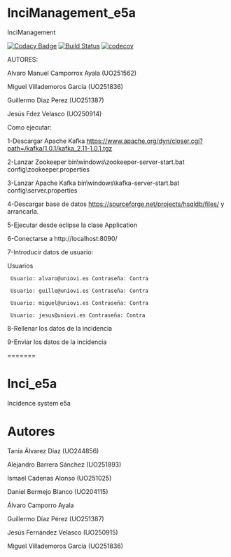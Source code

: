 # InciManagement_e5a
InciManagement

[![Codacy Badge](https://api.codacy.com/project/badge/Grade/c77c11b6a34b46c4bc6b299e15976f2d)](https://www.codacy.com/app/jelabra/InciManager_e5a?utm_source=github.com&amp;utm_medium=referral&amp;utm_content=Arquisoft/Agents_e5a&amp;utm_campaign=Badge_Grade)
[![Build Status](https://travis-ci.org/Arquisoft/InciManager_e5a.svg?branch=master)](https://travis-ci.org/Arquisoft/InciManager_e5a)
[![codecov](https://codecov.io/gh/Arquisoft/InciManager_e5a/branch/master/graph/badge.svg)](https://codecov.io/gh/Arquisoft/InciManager_e5a)

AUTORES:

Alvaro Manuel Camporrox Ayala (UO251562)

Miguel Villademoros García (UO251836)

Guillermo Diaz Perez (UO251387)

Jesús Fdez Velasco (UO250914)


Como ejecutar:

 1-Descargar Apache Kafka https://www.apache.org/dyn/closer.cgi?path=/kafka/1.0.1/kafka_2.11-1.0.1.tgz
 
 2-Lanzar Zookeeper bin\windows\zookeeper-server-start.bat config\zookeeper.properties
 
 3-Lanzar Apache Kafka bin\windows\kafka-server-start.bat config\server.properties
 
 4-Descargar base de datos https://sourceforge.net/projects/hsqldb/files/ y arrancarla.
 
 5-Ejecutar desde eclipse la clase Application

 6-Conectarse a http://localhost:8090/
 
 7-Introducir datos de usuario:
 
   Usuarios
 
     Usuario: alvaro@uniovi.es Contraseña: Contra 
 
     Usuario: guille@uniovi.es Contraseña: Contra 
 
     Usuario: miguel@uniovi.es Contraseña: Contra
 
     Usuario: jesus@uniovi.es Contraseña: Contra
 
 8-Rellenar los datos de la incidencia
 
 9-Enviar los datos de la incidencia
  
=======
# Inci_e5a
Incidence system e5a

# Autores

Tania Álvarez Díaz (UO244856)

Alejandro Barrera Sánchez (UO251893)

Ismael Cadenas Alonso (UO251025)

Daniel Bermejo Blanco (UO204115)

Álvaro Camporro Ayala

Guillermo Díaz Pérez (UO251387)

Jesús Fernández Velasco (UO250915)

Miguel Villademoros García (UO251836)
